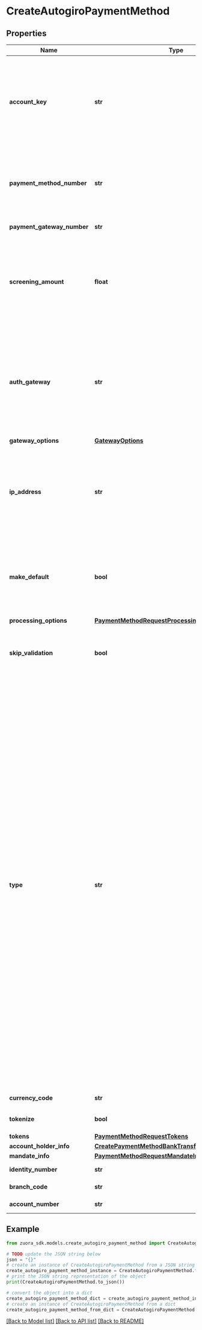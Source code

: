 # CreateAutogiroPaymentMethod


## Properties

Name | Type | Description | Notes
------------ | ------------- | ------------- | -------------
**account_key** | **str** | Internal ID of the customer account that will own the payment method. To create an orphan payment method that is not associated with any customer account, you do not need to specify this field during creation. However, you must associate the orphan payment method with a customer account within 10 days. Otherwise, this orphan payment method will be deleted.  | [optional] 
**payment_method_number** | **str** | To avoid the repetitive creation of identical payment methods, you can associate a unique identifier with the payment method.  You can specify a string within the allowed limits, or if none is provided, the system will automatically generate one for the payment method.  | [optional] 
**payment_gateway_number** | **str** | The natural key for the payment gateway. | [optional] 
**screening_amount** | **float** | For [Chase Paymentech Orbital Gateway](https://knowledgecenter.zuora.com/Zuora_Payments/Payment_gateway_integrations/Supported_payment_gateways/Chase_Orbital_Payment_Gateway) integrations,  if the Safetech Fraud service is enabled, use this field to pass in the amount used for fraud screening for Credit Card validation transactions.  Two-decimal amount is supported.  If the &#x60;screeningAmount&#x60; field is not specified, the authorization amount is used for fraud screening.  | [optional] 
**auth_gateway** | **str** | Internal ID of the payment gateway that Zuora will use to authorize the payments that are made with the payment method.  If you do not set this field, Zuora will use one of the following payment gateways instead:  * The default payment gateway of the customer account that owns the payment method, if the &#x60;accountKey&#x60; field is set. * The default payment gateway of your Zuora tenant, if the &#x60;accountKey&#x60; field is not set.  | [optional] 
**gateway_options** | [**GatewayOptions**](GatewayOptions.md) |  | [optional] 
**ip_address** | **str** | The IPv4 or IPv6 information of the user when the payment method is created or updated. Some gateways use this field for fraud prevention. If this field is passed to Zuora, Zuora directly passes it to gateways. If the IP address length is beyond 45 characters, a validation error occurs. For validating SEPA payment methods on Stripe v2, this field is required.  | [optional] 
**make_default** | **bool** | Specifies whether the payment method will be the default payment method of the customer account that owns the payment method. Only applicable if the &#x60;accountKey&#x60; field is set.  When you set this field to &#x60;true&#x60;, make sure the payment method is supported by the default payment gateway.  | [optional] [default to False]
**processing_options** | [**PaymentMethodRequestProcessingOptions**](PaymentMethodRequestProcessingOptions.md) |  | [optional] 
**skip_validation** | **bool** | Specify whether to skip the validation of the information through the payment gateway. For example, when migrating your payment methods, you can set this field to &#x60;true&#x60; to skip the validation.  | [optional] [default to False]
**type** | **str** | Type of the payment method. Possible values include:    * &#x60;CreditCard&#x60; - Credit card payment method.   * &#x60;CreditCardReferenceTransaction&#x60; - Credit Card Reference Transaction. See [Supported payment methods](https://knowledgecenter.zuora.com/Billing/Billing_and_Payments/L_Payment_Methods/Supported_Payment_Methods) for payment gateways that support this type of payment method.   * &#x60;ACH&#x60; - ACH payment method.   * &#x60;SEPA&#x60; - Single Euro Payments Area.   * &#x60;Betalingsservice&#x60; - Direct Debit DK.   * &#x60;Autogiro&#x60; - Direct Debit SE.   * &#x60;Bacs&#x60; - Direct Debit UK.   * &#x60;Becs&#x60; - Direct Entry AU.   * &#x60;Becsnz&#x60; - Direct Debit NZ.   * &#x60;PAD&#x60; - Pre-Authorized Debit.   * &#x60;PayPalCP&#x60; - PayPal Commerce Platform payment method. Use this type if you are using a [PayPal Commerce Platform Gateway](https://knowledgecenter.zuora.com/Billing/Billing_and_Payments/M_Payment_Gateways/Supported_Payment_Gateways/PayPal_Commerce_Platform_Gateway) instance.   * &#x60;PayPalEC&#x60; - PayPal Express Checkout payment method. Use this type if you are using a [PayPal Payflow Pro Gateway](https://knowledgecenter.zuora.com/CB_Billing/M_Payment_Gateways/Supported_Payment_Gateways/PayPal_Payflow_Pro%2C_Website_Payments_Payflow_Edition%2C_Website_Pro_Payment_Gateway) instance.   * &#x60;PayPalNativeEC&#x60; - PayPal Native Express Checkout payment method. Use this type if you are using a [PayPal Express Checkout Gateway](https://knowledgecenter.zuora.com/CB_Billing/M_Payment_Gateways/Supported_Payment_Gateways/PayPal_Express_Checkout_Gateway) instance.   * &#x60;PayPalAdaptive&#x60; - PayPal Adaptive payment method. Use this type if you are using a [PayPal Adaptive Payment Gateway](https://knowledgecenter.zuora.com/CB_Billing/M_Payment_Gateways/Supported_Payment_Gateways/PayPal_Adaptive_Payments_Gateway) instance.   * &#x60;AdyenApplePay&#x60; - Apple Pay on Adyen Integration v2.0. See [Set up Adyen Apple Pay](https://knowledgecenter.zuora.com/Billing/Billing_and_Payments/L_Payment_Methods/Payment_Method_Types/Apple_Pay_on_Web/Set_up_Adyen_Apple_Pay) for details.   * &#x60;AdyenGooglePay&#x60; - Google Pay on Adyen Integration v2.0. See [Set up Adyen Google Pay](https://knowledgecenter.zuora.com/Billing/Billing_and_Payments/L_Payment_Methods/Payment_Method_Types/Set_up_Adyen_Google_Pay) for details.   * &#x60;GooglePay&#x60; - Google Pay on Chase Paymentech Orbital gateway integration. See [Set up Google Pay on Chase](https://knowledgecenter.zuora.com/Billing/Billing_and_Payments/L_Payment_Methods/Payment_Method_Types/Set_up_Google_Pay_on_Chase) for details.   * You can also specify a custom payment method type. See [Set up custom payment gateways and payment methods](https://knowledgecenter.zuora.com/Billing/Billing_and_Payments/MB_Set_up_custom_payment_gateways_and_payment_methods) for details.    Note that Zuora is continuously adding new payment method types.  | 
**currency_code** | **str** | The currency code of the payment method. | [optional] 
**tokenize** | **bool** | Specifies whether to tokenize the payment method. | [optional] [default to False]
**tokens** | [**PaymentMethodRequestTokens**](PaymentMethodRequestTokens.md) |  | [optional] 
**account_holder_info** | [**CreatePaymentMethodBankTransferAccountHolderInfo**](CreatePaymentMethodBankTransferAccountHolderInfo.md) |  | [optional] 
**mandate_info** | [**PaymentMethodRequestMandateInfo**](PaymentMethodRequestMandateInfo.md) |  | [optional] 
**identity_number** | **str** | The identity number of the customer. | 
**branch_code** | **str** | The branch code of the bank used for direct debit. | 
**account_number** | **str** | The number of the customer&#39;s bank account. | 

## Example

```python
from zuora_sdk.models.create_autogiro_payment_method import CreateAutogiroPaymentMethod

# TODO update the JSON string below
json = "{}"
# create an instance of CreateAutogiroPaymentMethod from a JSON string
create_autogiro_payment_method_instance = CreateAutogiroPaymentMethod.from_json(json)
# print the JSON string representation of the object
print(CreateAutogiroPaymentMethod.to_json())

# convert the object into a dict
create_autogiro_payment_method_dict = create_autogiro_payment_method_instance.to_dict()
# create an instance of CreateAutogiroPaymentMethod from a dict
create_autogiro_payment_method_from_dict = CreateAutogiroPaymentMethod.from_dict(create_autogiro_payment_method_dict)
```
[[Back to Model list]](../README.md#documentation-for-models) [[Back to API list]](../README.md#documentation-for-api-endpoints) [[Back to README]](../README.md)


